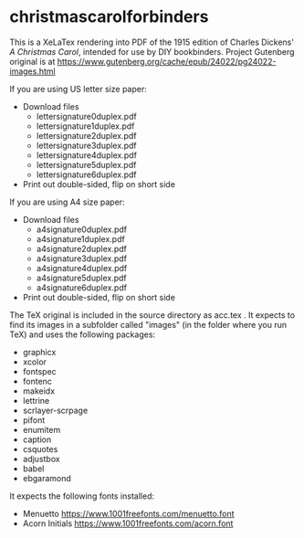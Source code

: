 # christmascarolforbinders
This is a XeLaTex rendering into PDF of the 1915 edition of Charles Dickens' _A Christmas Carol_, intended for use by DIY bookbinders. Project Gutenberg original is at https://www.gutenberg.org/cache/epub/24022/pg24022-images.html

If you are using US letter size paper:
* Download files
  * lettersignature0duplex.pdf
  * lettersignature1duplex.pdf
  * lettersignature2duplex.pdf
  * lettersignature3duplex.pdf
  * lettersignature4duplex.pdf
  * lettersignature5duplex.pdf
  * lettersignature6duplex.pdf
* Print out double-sided, flip on short side

If you are using A4 size paper:
* Download files
  * a4signature0duplex.pdf
  * a4signature1duplex.pdf
  * a4signature2duplex.pdf
  * a4signature3duplex.pdf
  * a4signature4duplex.pdf
  * a4signature5duplex.pdf
  * a4signature6duplex.pdf
* Print out double-sided, flip on short side


The TeX original is included in the source directory as acc.tex . It expects to find its images in a subfolder called "images" (in the folder where you run TeX) and uses the following packages:
* graphicx
* xcolor
* fontspec
* fontenc
* makeidx
* lettrine
* scrlayer-scrpage
* pifont
* enumitem
* caption
* csquotes
* adjustbox
* babel
* ebgaramond

It expects the following fonts installed:
* Menuetto https://www.1001freefonts.com/menuetto.font
* Acorn Initials https://www.1001freefonts.com/acorn.font
